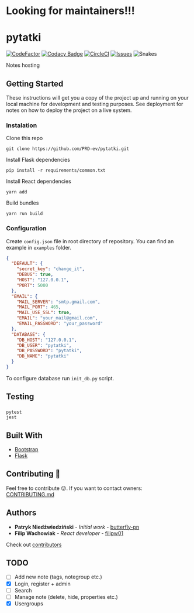 # Looking for maintainers!!!

# pytatki

[![CodeFactor](https://www.codefactor.io/repository/github/PRD-ev/pytatki/badge)](https://www.codefactor.io/repository/github/PRD-ev/pytatki)
[![Codacy Badge](https://api.codacy.com/project/badge/Grade/888414de92604fbbbd46b42c04e96e81)](https://www.codacy.com/app/pniedzwiedzinski19/pytatki?utm_source=github.com&utm_medium=referral&utm_content=butterfly-pn/pytatki&utm_campaign=Badge_Grade)
[![CircleCI](https://circleci.com/gh/PRD-ev/pytatki/tree/master.svg?style=svg)](https://circleci.com/gh/PRD-ev/pytatki/tree/master)
[![Issues](https://img.shields.io/github/issues/PRD-ev/pytatki.svg)](https://github.com/PRD-ev/pytatki/issues)
![Snakes](https://img.shields.io/badge/w%C4%99%C5%BCe%20s%C4%85-jadowite-blue.svg)

Notes hosting

## Getting Started

These instructions will get you a copy of the project up and running on your local machine for development and testing purposes. See deployment for notes on how to deploy the project on a live system.

### Instalation

Clone this repo

```
git clone https://github.com/PRD-ev/pytatki.git
```

Install Flask dependencies

```
pip install -r requirements/common.txt
```

Install React dependencies

```
yarn add
```

Build bundles

```
yarn run build
```

### Configuration

Create `config.json` file in root directory of repository. You can find an example in `examples` folder.

```json
{
  "DEFAULT": {
    "secret_key": "change_it",
    "DEBUG": true,
    "HOST": "127.0.0.1",
    "PORT": 5000
  },
  "EMAIL": {
    "MAIL_SERVER": "smtp.gmail.com",
    "MAIL_PORT": 465,
    "MAIL_USE_SSL": true,
    "EMAIL": "your_mail@gmail.com",
    "EMAIL_PASSWORD": "your_password"
  },
  "DATABASE": {
    "DB_HOST": "127.0.0.1",
    "DB_USER": "pytatki",
    "DB_PASSWORD": "pytatki",
    "DB_NAME": "pytatki"
  }
}
```

To configure database run `init_db.py` script.

## Testing

###

```
pytest
jest
```

## Built With

- [Bootstrap](https://www.getbootstrap.com/)
- [Flask](http://flask.pocoo.org/)

## Contributing 🎉

Feel free to contribute 😜. If you want to contact owners: [CONTRIBUTING.md](https://github.com/butterfly-pn/pytatki/blob/master/docs/CONTRIBUTING.md)

## Authors

- **Patryk Niedźwiedziński** - _Initial work_ - [butterfly-pn](https://github.com/butterfly-pn)
- **Filip Wachowiak** - _React developer_ - [filipw01](https://github.com/filipw01)

Check out [contributors](https://github.com/butterfly-pn/pytatki/graphs/contributors)

## TODO

- [ ] Add new note (tags, notegroup etc.)
- [x] Login, register + admin
- [ ] Search
- [ ] Manage note (delete, hide, properties etc.)
- [x] Usergroups
